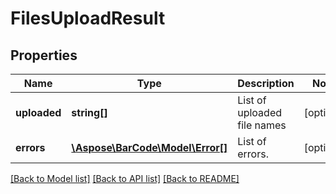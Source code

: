 # FilesUploadResult

## Properties
Name | Type | Description | Notes
------------ | ------------- | ------------- | -------------
**uploaded** | **string[]** | List of uploaded file names | [optional] 
**errors** | [**\Aspose\BarCode\Model\Error[]**](Error.md) | List of errors. | [optional] 

[[Back to Model list]](../README.md#documentation-for-models) [[Back to API list]](../README.md#documentation-for-api-endpoints) [[Back to README]](../README.md)


